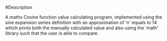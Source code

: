 #Description

A maths Cosine function value calculating program, implemented using the sine expansion series definition with an approximation of 'n' equals to 14 which prints both the manually calculated value and also using the 'math' library such that the user is able to compare.
